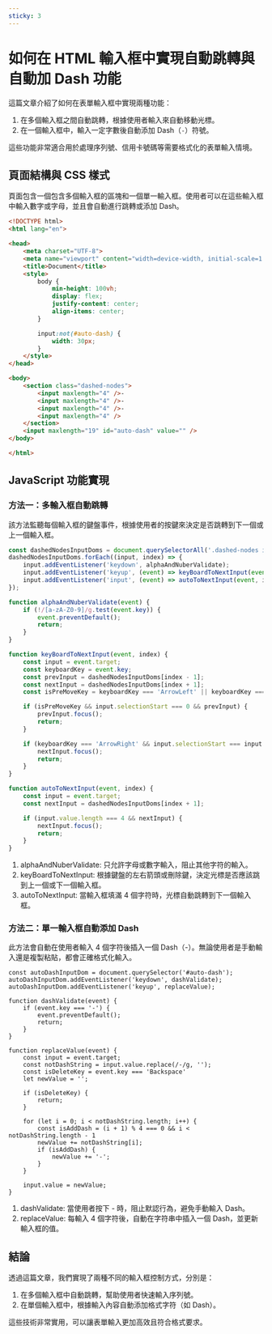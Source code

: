 ```yaml
---
sticky: 3
---
```

# 如何在 HTML 輸入框中實現自動跳轉與自動加 Dash 功能

這篇文章介紹了如何在表單輸入框中實現兩種功能：
1. 在多個輸入框之間自動跳轉，根據使用者輸入來自動移動光標。
2. 在一個輸入框中，輸入一定字數後自動添加 Dash（`-`）符號。

這些功能非常適合用於處理序列號、信用卡號碼等需要格式化的表單輸入情境。

## 頁面結構與 CSS 樣式

頁面包含一個包含多個輸入框的區塊和一個單一輸入框。使用者可以在這些輸入框中輸入數字或字母，並且會自動進行跳轉或添加 Dash。

```html
<!DOCTYPE html>
<html lang="en">

<head>
    <meta charset="UTF-8">
    <meta name="viewport" content="width=device-width, initial-scale=1.0">
    <title>Document</title>
    <style>
        body {
            min-height: 100vh;
            display: flex;
            justify-content: center;
            align-items: center;
        }

        input:not(#auto-dash) {
            width: 30px;
        }
    </style>
</head>

<body>
    <section class="dashed-nodes">
        <input maxlength="4" />-
        <input maxlength="4" />-
        <input maxlength="4" />-
        <input maxlength="4" />
    </section>
    <input maxlength="19" id="auto-dash" value="" />
</body>

</html>
```
## JavaScript 功能實現
### 方法一：多輸入框自動跳轉
該方法監聽每個輸入框的鍵盤事件，根據使用者的按鍵來決定是否跳轉到下一個或上一個輸入框。

```javascript
const dashedNodesInputDoms = document.querySelectorAll('.dashed-nodes input');
dashedNodesInputDoms.forEach((input, index) => {
    input.addEventListener('keydown', alphaAndNuberValidate);
    input.addEventListener('keyup', (event) => keyBoardToNextInput(event, index));
    input.addEventListener('input', (event) => autoToNextInput(event, index));
});

function alphaAndNuberValidate(event) {
    if (!/[a-zA-Z0-9]/g.test(event.key)) {
        event.preventDefault();
        return;
    }
}

function keyBoardToNextInput(event, index) {
    const input = event.target;
    const keyboardKey = event.key;
    const prevInput = dashedNodesInputDoms[index - 1];
    const nextInput = dashedNodesInputDoms[index + 1];
    const isPreMoveKey = keyboardKey === 'ArrowLeft' || keyboardKey === 'Backspace'

    if (isPreMoveKey && input.selectionStart === 0 && prevInput) {
        prevInput.focus();
        return;
    }

    if (keyboardKey === 'ArrowRight' && input.selectionStart === input.value.length && nextInput) {
        nextInput.focus();
        return;
    }
}

function autoToNextInput(event, index) {
    const input = event.target;
    const nextInput = dashedNodesInputDoms[index + 1];

    if (input.value.length === 4 && nextInput) {
        nextInput.focus();
        return;
    }
}

```

1. alphaAndNuberValidate: 只允許字母或數字輸入，阻止其他字符的輸入。
2. keyBoardToNextInput: 根據鍵盤的左右箭頭或刪除鍵，決定光標是否應該跳到上一個或下一個輸入框。
3. autoToNextInput: 當輸入框填滿 4 個字符時，光標自動跳轉到下一個輸入框。

### 方法二：單一輸入框自動添加 Dash
此方法會自動在使用者輸入 4 個字符後插入一個 Dash（-）。無論使用者是手動輸入還是複製粘貼，都會正確格式化輸入。

```
const autoDashInputDom = document.querySelector('#auto-dash');
autoDashInputDom.addEventListener('keydown', dashValidate);
autoDashInputDom.addEventListener('keyup', replaceValue);

function dashValidate(event) {
    if (event.key === '-') {
        event.preventDefault();
        return;
    }
}

function replaceValue(event) {
    const input = event.target;
    const notDashString = input.value.replace(/-/g, '');
    const isDeleteKey = event.key === 'Backspace'
    let newValue = '';

    if (isDeleteKey) {
        return;
    }

    for (let i = 0; i < notDashString.length; i++) {
        const isAddDash = (i + 1) % 4 === 0 && i < notDashString.length - 1
        newValue += notDashString[i];
        if (isAddDash) {
            newValue += '-';
        }
    }

    input.value = newValue;
}
```

1. dashValidate: 當使用者按下 - 時，阻止默認行為，避免手動輸入 Dash。
2. replaceValue: 每輸入 4 個字符後，自動在字符串中插入一個 Dash，並更新輸入框的值。

## 結論

透過這篇文章，我們實現了兩種不同的輸入框控制方式，分別是：
1. 在多個輸入框中自動跳轉，幫助使用者快速輸入序列號。
2. 在單個輸入框中，根據輸入內容自動添加格式字符（如 Dash）。

這些技術非常實用，可以讓表單輸入更加高效且符合格式要求。